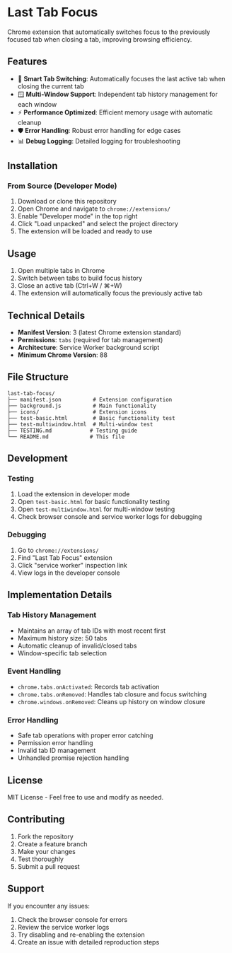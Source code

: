 # Last Tab Focus

Chrome extension that automatically switches focus to the previously focused tab when closing a tab, improving browsing efficiency.

## Features

- 🔄 **Smart Tab Switching**: Automatically focuses the last active tab when closing the current tab
- 🪟 **Multi-Window Support**: Independent tab history management for each window
- ⚡ **Performance Optimized**: Efficient memory usage with automatic cleanup
- 🛡️ **Error Handling**: Robust error handling for edge cases
- 📊 **Debug Logging**: Detailed logging for troubleshooting

## Installation

### From Source (Developer Mode)

1. Download or clone this repository
2. Open Chrome and navigate to `chrome://extensions/`
3. Enable "Developer mode" in the top right
4. Click "Load unpacked" and select the project directory
5. The extension will be loaded and ready to use

## Usage

1. Open multiple tabs in Chrome
2. Switch between tabs to build focus history
3. Close an active tab (Ctrl+W / ⌘+W)
4. The extension will automatically focus the previously active tab

## Technical Details

- **Manifest Version**: 3 (latest Chrome extension standard)
- **Permissions**: `tabs` (required for tab management)
- **Architecture**: Service Worker background script
- **Minimum Chrome Version**: 88

## File Structure

```
last-tab-focus/
├── manifest.json          # Extension configuration
├── background.js          # Main functionality
├── icons/                 # Extension icons
├── test-basic.html        # Basic functionality test
├── test-multiwindow.html  # Multi-window test
├── TESTING.md            # Testing guide
└── README.md             # This file
```

## Development

### Testing

1. Load the extension in developer mode
2. Open `test-basic.html` for basic functionality testing
3. Open `test-multiwindow.html` for multi-window testing
4. Check browser console and service worker logs for debugging

### Debugging

1. Go to `chrome://extensions/`
2. Find "Last Tab Focus" extension
3. Click "service worker" inspection link
4. View logs in the developer console

## Implementation Details

### Tab History Management

- Maintains an array of tab IDs with most recent first
- Maximum history size: 50 tabs
- Automatic cleanup of invalid/closed tabs
- Window-specific tab selection

### Event Handling

- `chrome.tabs.onActivated`: Records tab activation
- `chrome.tabs.onRemoved`: Handles tab closure and focus switching
- `chrome.windows.onRemoved`: Cleans up history on window closure

### Error Handling

- Safe tab operations with proper error catching
- Permission error handling
- Invalid tab ID management
- Unhandled promise rejection handling

## License

MIT License - Feel free to use and modify as needed.

## Contributing

1. Fork the repository
2. Create a feature branch
3. Make your changes
4. Test thoroughly
5. Submit a pull request

## Support

If you encounter any issues:

1. Check the browser console for errors
2. Review the service worker logs
3. Try disabling and re-enabling the extension
4. Create an issue with detailed reproduction steps
